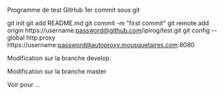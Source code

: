 Programme de test GitHub
1er commit sous git

git init
git add README.md
git commit -m "first commit"
git remote add origin https://username:password@github.com/ipirog/test.git
git config --global http.proxy https://username:password@autoproxy.mousquetaires.com:8080

Modification sur la branche develop.

Modification sur la branche master

Voir pour ...
